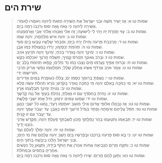 # שירת הים

> שמות טו א: אָז יָשִׁיר מֹשֶׁה וּבְנֵי יִשְׂרָאֵל אֶת הַשִּׁירָה הַזֹּאת לַיהוָה וַיֹּאמְרוּ לֵאמֹר:    אָשִׁירָה לַיהוָה כִּי גָאֹה גָּאָה    סוּס וְרֹכְבוֹ רָמָה בַיָּם.  
> שמות טו ב: עָזִּי וְזִמְרָת יָהּ וַיְהִי לִי לִישׁוּעָה;    זֶה אֵלִי וְאַנְוֵהוּ    אֱלֹהֵי אָבִי וַאֲרֹמְמֶנְהוּ.  
> שמות טו ג: יְהוָה אִישׁ מִלְחָמָה; יְהוָה שְׁמוֹ.  
> שמות טו ד: מַרְכְּבֹת פַּרְעֹה וְחֵילוֹ יָרָה בַיָּם;    וּמִבְחַר שָׁלִשָׁיו טֻבְּעוּ בְיַם סוּף.  
> שמות טו ה: תְּהֹמֹת יְכַסְיֻמוּ; יָרְדוּ בִמְצוֹלֹת כְּמוֹ אָבֶן.  
> שמות טו ו: יְמִינְךָ יְהוָה נֶאְדָּרִי בַּכֹּחַ;    יְמִינְךָ יְהוָה תִּרְעַץ אוֹיֵב.  
> שמות טו ז: וּבְרֹב גְּאוֹנְךָ תַּהֲרֹס קָמֶיךָ;    תְּשַׁלַּח חֲרֹנְךָ יֹאכְלֵמוֹ כַּקַּשׁ.  
> שמות טו ח: וּבְרוּחַ אַפֶּיךָ נֶעֶרְמוּ מַיִם    נִצְּבוּ כְמוֹ נֵד נֹזְלִים;    קָפְאוּ תְהֹמֹת בְּלֶב יָם.  
> שמות טו ט: אָמַר אוֹיֵב אֶרְדֹּף אַשִּׂיג    אֲחַלֵּק שָׁלָל; תִּמְלָאֵמוֹ נַפְשִׁי    אָרִיק חַרְבִּי תּוֹרִישֵׁמוֹ יָדִי.  
> שמות טו י: נָשַׁפְתָּ בְרוּחֲךָ כִּסָּמוֹ יָם;    צָלְלוּ כַּעוֹפֶרֶת בְּמַיִם אַדִּירִים.  
> שמות טו יא: מִי כָמֹכָה בָּאֵלִם יְהוָה    מִי כָּמֹכָה נֶאְדָּר בַּקֹּדֶשׁ;    נוֹרָא תְהִלֹּת עֹשֵׂה פֶלֶא.  
> שמות טו יב: נָטִיתָ יְמִינְךָ תִּבְלָעֵמוֹ אָרֶץ.  
> שמות טו יג: נָחִיתָ בְחַסְדְּךָ עַם זוּ גָּאָלְתָּ;    נֵהַלְתָּ בְעָזְּךָ אֶל נְוֵה קָדְשֶׁךָ.  
> שמות טו יד: שָׁמְעוּ עַמִּים יִרְגָּזוּן;    חִיל אָחַז יֹשְׁבֵי פְּלָשֶׁת.  
> שמות טו טו: אָז נִבְהֲלוּ אַלּוּפֵי אֱדוֹם    אֵילֵי מוֹאָב יֹאחֲזֵמוֹ רָעַד;    נָמֹגוּ כֹּל יֹשְׁבֵי כְנָעַן.  
> שמות טו טז: תִּפֹּל עֲלֵיהֶם אֵימָתָה וָפַחַד    בִּגְדֹל זְרוֹעֲךָ יִדְּמוּ כָּאָבֶן:    עַד יַעֲבֹר עַמְּךָ יְהוָה    עַד יַעֲבֹר עַם זוּ קָנִיתָ.  
> שמות טו יז: תְּבִאֵמוֹ וְתִטָּעֵמוֹ בְּהַר נַחֲלָתְךָ    מָכוֹן לְשִׁבְתְּךָ פָּעַלְתָּ יְהוָה;    מִקְּדָשׁ אֲדֹנָי כּוֹנְנוּ יָדֶיךָ.  
> שמות טו יח: יְהוָה יִמְלֹךְ לְעֹלָם וָעֶד.  
> שמות טו יט: כִּי בָא סוּס פַּרְעֹה בְּרִכְבּוֹ וּבְפָרָשָׁיו בַּיָּם    וַיָּשֶׁב יְהוָה עֲלֵהֶם אֶת מֵי הַיָּם;    וּבְנֵי יִשְׂרָאֵל הָלְכוּ בַיַּבָּשָׁה בְּתוֹךְ הַיָּם.   
> שמות טו כ: וַתִּקַּח מִרְיָם הַנְּבִיאָה אֲחוֹת אַהֲרֹן אֶת הַתֹּף בְּיָדָהּ; וַתֵּצֶאןָ כָל הַנָּשִׁים אַחֲרֶיהָ בְּתֻפִּים וּבִמְחֹלֹת.  
> שמות טו כא: וַתַּעַן לָהֶם מִרְיָם:  שִׁירוּ לַיהוָה כִּי גָאֹה גָּאָה סוּס וְרֹכְבוֹ רָמָה בַיָּם.   
 

